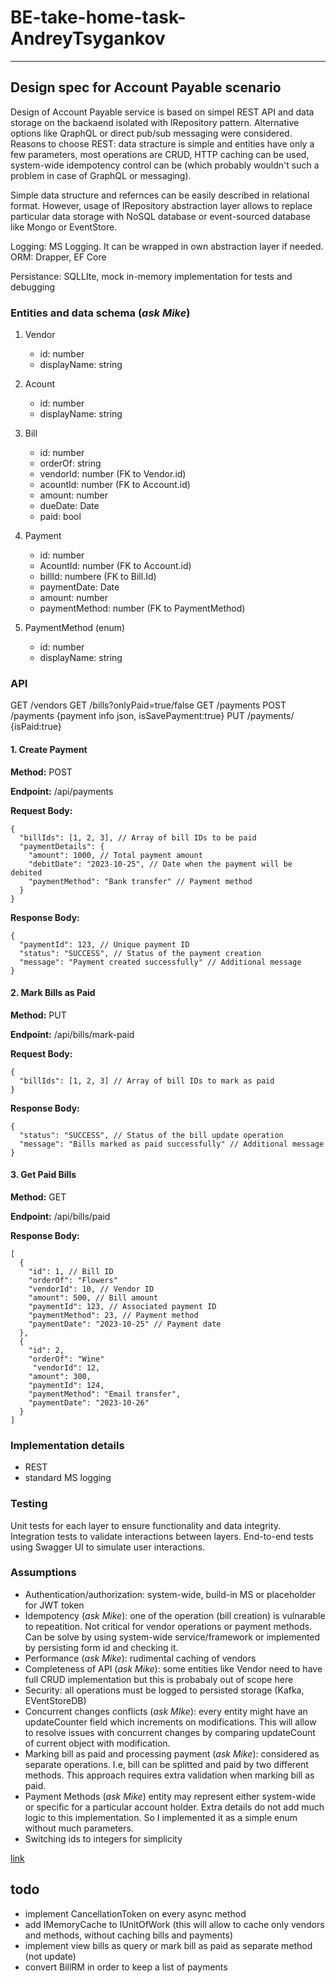 # BE-take-home-task-AndreyTsygankov
---

## Design spec for Account Payable scenario

Design of Account Payable service is based on simpel REST API and data storage on the backaend isolated with IRepository pattern. 
Alternative options like QraphQL or direct pub/sub messaging were considered. Reasons to choose REST: data stracture is simple and entities have only a few parameters, most operations are CRUD, HTTP caching can be used, system-wide idempotency control can be (which probably wouldn't such a problem in case of GraphQL or messaging). 

Simple data structure and refernces can be easily described in relational format.  However, usage of IRepository abstraction layer allows to replace particular data storage with NoSQL database or event-sourced database like Mongo or EventStore.

Logging: MS Logging. It can be wrapped in own abstraction layer if needed. 
ORM: Drapper, EF Core

Persistance: SQLLIte, mock in-memory implementation for tests and debugging


### Entities and data schema (*ask Mike*)
1. Vendor 
   - id: number
   - displayName: string
2. Acount 
   - id: number
   - displayName: string
3. Bill
    - id: number
    - orderOf: string
    - vendorId: number (FK to Vendor.id)
    - acountId: number (FK to Account.id)
    - amount: number
    - dueDate: Date
    - paid: bool
4. Payment 
   - id: number 
   - AcountId: number (FK to Account.id)
   - billId: numbere (FK to Bill.Id)
   - paymentDate: Date
   - amount: number
   - paymentMethod: number (FK to PaymentMethod)

5. PaymentMethod (enum)
   - id: number
   - displayName: string



### API

GET /vendors
GET /bills?onlyPaid=true/false
GET /payments
POST /payments 
{payment info json, isSavePayment:true}
PUT /payments/<id> {isPaid:true}


#### 1. Create Payment
**Method:** POST

**Endpoint:** /api/payments

**Request Body:**
```
{
  "billIds": [1, 2, 3], // Array of bill IDs to be paid
  "paymentDetails": {
    "amount": 1000, // Total payment amount
    "debitDate": "2023-10-25", // Date when the payment will be debited
    "paymentMethod": "Bank transfer" // Payment method
  }
}
```
**Response Body:**
```
{
  "paymentId": 123, // Unique payment ID
  "status": "SUCCESS", // Status of the payment creation
  "message": "Payment created successfully" // Additional message
}
```
#### 2. Mark Bills as Paid
**Method:** PUT

**Endpoint:** /api/bills/mark-paid

**Request Body:**

```
{
  "billIds": [1, 2, 3] // Array of bill IDs to mark as paid
}
```

**Response Body:**

```
{
  "status": "SUCCESS", // Status of the bill update operation
  "message": "Bills marked as paid successfully" // Additional message
}
```

#### 3. Get Paid Bills
**Method:** GET

**Endpoint:** /api/bills/paid

**Response Body:**


```
[
  {
    "id": 1, // Bill ID
    "orderOf": "Flowers"
    "vendorId": 10, // Vendor ID
    "amount": 500, // Bill amount
    "paymentId": 123, // Associated payment ID
    "paymentMethod": 23, // Payment method
    "paymentDate": "2023-10-25" // Payment date
  },
  {
    "id": 2,
    "orderOf": "Wine"
     "vendorId": 12,
    "amount": 300,
    "paymentId": 124,
    "paymentMethod": "Email transfer",
    "paymentDate": "2023-10-26"
  }
]
```







### Implementation details

- REST 
- standard MS logging

### Testing

Unit tests for each layer to ensure functionality and data integrity.
Integration tests to validate interactions between layers.
End-to-end tests using Swagger UI to simulate user interactions.


### Assumptions
- Authentication/authorization: system-wide, build-in MS or placeholder for JWT token 
- Idempotency (*ask Mike*): one of the operation (bill creation) is vulnarable to repeatition. Not critical for vendor operations or payment methods. Can be solve by using system-wide service/framework or implemented by persisting form id and checking it.
- Performance (*ask Mike*): rudimental caching of vendors
- Completeness of API (*ask Mike*): some entities like Vendor need to have full CRUD implementation but this is probabaly out of scope here
- Security: all operations must be logged to persisted storage (Kafka, EVentStoreDB)
- Concurrent changes conflicts (*ask MIke*): every entity might have an updateCounter field which increments on modifications. This will allow to resolve issues with concurrent changes by comparing updateCount of current object with modification. 
- Marking bill as paid and processing payment (*ask Mike*): considered as separate operations. I.e, bill can be splitted and paid by two different methods. This approach requires extra validation when marking bill as paid.
- Payment Methods (*ask Mike*) entity may represent either system-wide  or specific for a particular account holder. Extra details do not add much logic to this implementation. So I implemented it as a simple enum without much parameters.
- Switching ids to integers for simplicity

[link](https://github.com/plootoinc/BE-take-home-task-AndreyTsygankov/)


## todo

- implement CancellationToken on every async method
- add  IMemoryCache to IUnitOfWork (this will allow to cache only vendors and methods, without caching bills and payments)
- implement view bills as query or mark bill as paid as separate method (not update)
- convert BillRM in order to keep a list of payments
